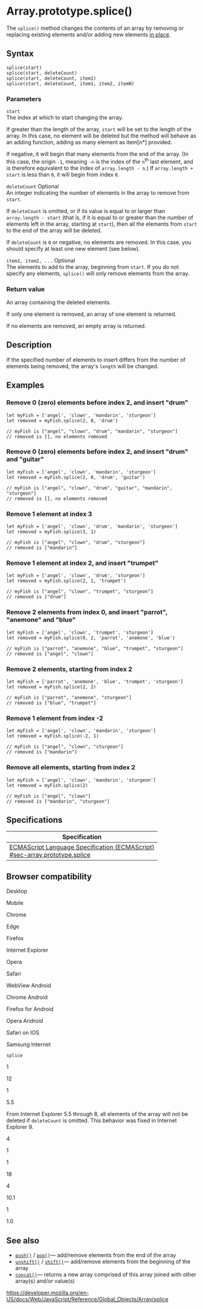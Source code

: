 Array.prototype.splice()
========================

The `splice()` method changes the contents of an array by removing or replacing existing elements and/or adding new elements [in place](https://en.wikipedia.org/wiki/In-place_algorithm).

Syntax
------

    splice(start)
    splice(start, deleteCount)
    splice(start, deleteCount, item1)
    splice(start, deleteCount, item1, item2, itemN)

### Parameters

`start`  
The index at which to start changing the array.

If greater than the length of the array, `start` will be set to the length of the array. In this case, no element will be deleted but the method will behave as an adding function, adding as many element as item\[n\*\] provided.

If negative, it will begin that many elements from the end of the array. (In this case, the origin `-1`, meaning `-n` is the index of the `n`<sup>th</sup> last element, and is therefore equivalent to the index of `array.length - n`.) If `array.length + start` is less than `0`, it will begin from index `0`.

 `deleteCount` <span class="badge inline optional">Optional</span>   
An integer indicating the number of elements in the array to remove from `start`.

If `deleteCount` is omitted, or if its value is equal to or larger than `array.length - start` (that is, if it is equal to or greater than the number of elements left in the array, starting at `start`), then all the elements from `start` to the end of the array will be deleted.

If `deleteCount` is `0` or negative, no elements are removed. In this case, you should specify at least one new element (see below).

 `item1, item2, ...` <span class="badge inline optional">Optional</span>   
The elements to add to the array, beginning from `start`. If you do not specify any elements, `splice()` will only remove elements from the array.

### Return value

An array containing the deleted elements.

If only one element is removed, an array of one element is returned.

If no elements are removed, an empty array is returned.

Description
-----------

If the specified number of elements to insert differs from the number of elements being removed, the array's `length` will be changed.

Examples
--------

### Remove 0 (zero) elements before index 2, and insert "drum"

    let myFish = ['angel', 'clown', 'mandarin', 'sturgeon']
    let removed = myFish.splice(2, 0, 'drum')

    // myFish is ["angel", "clown", "drum", "mandarin", "sturgeon"]
    // removed is [], no elements removed

### Remove 0 (zero) elements before index 2, and insert "drum" and "guitar"

    let myFish = ['angel', 'clown', 'mandarin', 'sturgeon']
    let removed = myFish.splice(2, 0, 'drum', 'guitar')

    // myFish is ["angel", "clown", "drum", "guitar", "mandarin", "sturgeon"]
    // removed is [], no elements removed

### Remove 1 element at index 3

    let myFish = ['angel', 'clown', 'drum', 'mandarin', 'sturgeon']
    let removed = myFish.splice(3, 1)

    // myFish is ["angel", "clown", "drum", "sturgeon"]
    // removed is ["mandarin"]

### Remove 1 element at index 2, and insert "trumpet"

    let myFish = ['angel', 'clown', 'drum', 'sturgeon']
    let removed = myFish.splice(2, 1, 'trumpet')

    // myFish is ["angel", "clown", "trumpet", "sturgeon"]
    // removed is ["drum"]

### Remove 2 elements from index 0, and insert "parrot", "anemone" and "blue"

    let myFish = ['angel', 'clown', 'trumpet', 'sturgeon']
    let removed = myFish.splice(0, 2, 'parrot', 'anemone', 'blue')

    // myFish is ["parrot", "anemone", "blue", "trumpet", "sturgeon"]
    // removed is ["angel", "clown"]

### Remove 2 elements, starting from index 2

    let myFish = ['parrot', 'anemone', 'blue', 'trumpet', 'sturgeon']
    let removed = myFish.splice(2, 2)

    // myFish is ["parrot", "anemone", "sturgeon"]
    // removed is ["blue", "trumpet"]

### Remove 1 element from index -2

    let myFish = ['angel', 'clown', 'mandarin', 'sturgeon']
    let removed = myFish.splice(-2, 1)

    // myFish is ["angel", "clown", "sturgeon"]
    // removed is ["mandarin"]

### Remove all elements, starting from index 2

    let myFish = ['angel', 'clown', 'mandarin', 'sturgeon']
    let removed = myFish.splice(2)

    // myFish is ["angel", "clown"]
    // removed is ["mandarin", "sturgeon"]

Specifications
--------------

<table><thead><tr class="header"><th>Specification</th></tr></thead><tbody><tr class="odd"><td><a href="https://tc39.es/ecma262/#sec-array.prototype.splice">ECMAScript Language Specification (ECMAScript)<br />
<span class="small">#sec-array.prototype.splice</span></a></td></tr></tbody></table>

Browser compatibility
---------------------

Desktop

Mobile

Chrome

Edge

Firefox

Internet Explorer

Opera

Safari

WebView Android

Chrome Android

Firefox for Android

Opera Android

Safari on IOS

Samsung Internet

`splice`

1

12

1

5.5

From Internet Explorer 5.5 through 8, all elements of the array will not be deleted if `deleteCount` is omitted. This behavior was fixed in Internet Explorer 9.

4

1

1

18

4

10.1

1

1.0

See also
--------

-   [`push()`](push) / [`pop()`](pop)— add/remove elements from the end of the array
-   [`unshift()`](unshift) / [`shift()`](shift)— add/remove elements from the beginning of the array
-   [`concat()`](concat)— returns a new array comprised of this array joined with other array(s) and/or value(s)

<a href="https://developer.mozilla.org/en-US/docs/Web/JavaScript/Reference/Global_Objects/Array/splice" class="_attribution-link">https://developer.mozilla.org/en-US/docs/Web/JavaScript/Reference/Global_Objects/Array/splice</a>
